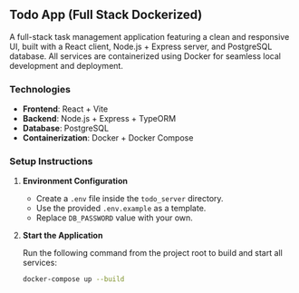## Todo App (Full Stack Dockerized)

A full-stack task management application featuring a clean and responsive UI, built with a React client, Node.js + Express server, and PostgreSQL database.
All services are containerized using Docker for seamless local development and deployment.

### Technologies

- **Frontend**: React + Vite  
- **Backend**: Node.js + Express + TypeORM  
- **Database**: PostgreSQL  
- **Containerization**: Docker + Docker Compose

### Setup Instructions

1. **Environment Configuration**  
   - Create a `.env` file inside the `todo_server` directory.  
   - Use the provided `.env.example` as a template.  
   - Replace `DB_PASSWORD` value with your own.


2. **Start the Application**  

   Run the following command from the project root to build and start all services:
   ```bash
   docker-compose up --build
